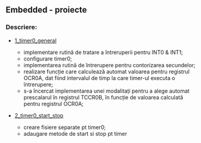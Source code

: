 ## Embedded - proiecte

### Descriere:

- [1_timer0_general](./1_timer0_general/Project)
  
   - implementare rutină de tratare a întreruperii pentru INT0 & INT1;
   - configurare timer0;
   - implementarea rutină de întrerupere pentru contorizarea secundelor;
   - realizare funcție care calculează automat valoarea pentru registrul OCR0A, dat fiind intervalul de timp la care timer-ul executa o întrerupere;
   - s-a încercat implementarea unei modalitați pentru a alege automat prescalarul în registrul TCCR0B, în funcție de valoarea calculată pentru registrul OCR0A;

- [2_timer0_start_stop](./2_timer0_start_stop/Project)
    
   - creare fisiere separate pt timer0;
   - adaugare metode de start si stop pt timer

